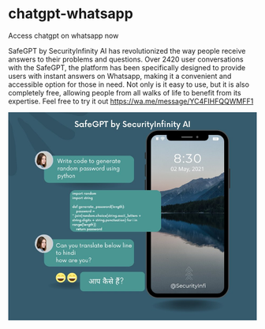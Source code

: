 # chatgpt-whatsapp
Access chatgpt on whatsapp now


SafeGPT by SecurityInfinity AI has revolutionized the way people receive answers to their problems and questions. Over 2420 user conversations with the SafeGPT, the platform has been specifically designed to provide users with instant answers on Whatsapp, making it a convenient and accessible option for those in need. Not only is it easy to use, but it is also completely free, allowing people from all walks of life to benefit from its expertise.
Feel free to try it out https://wa.me/message/YC4FIHFQQWMFF1


![alt text](329372145_1328659891303189_8410486674883746762_n.jpg "Whatsapp chatgpt")

